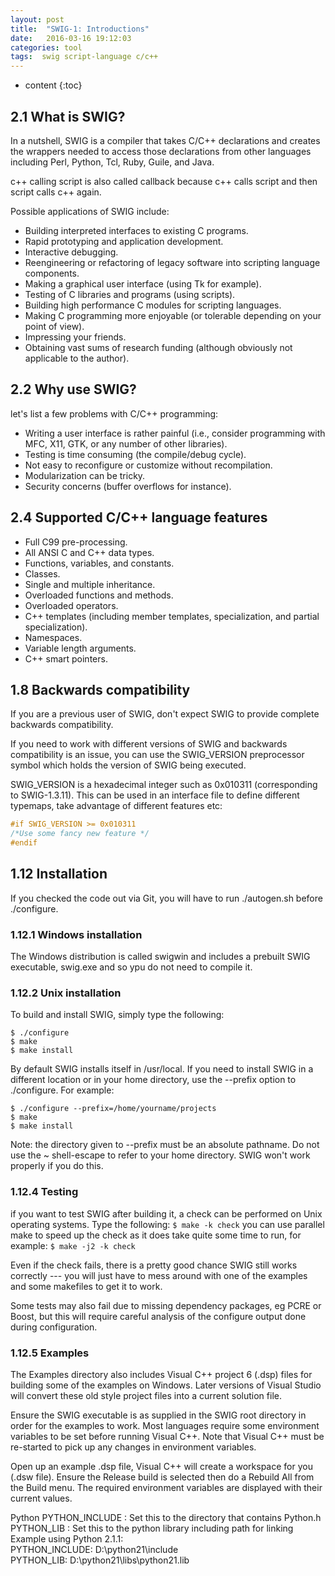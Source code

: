 ```yaml
---
layout: post
title:  "SWIG-1: Introductions"
date:   2016-03-16 19:12:03
categories: tool
tags:  swig script-language c/c++
---
```


* content
{:toc}

## 2.1 What is SWIG?
In a nutshell, SWIG is a compiler that takes C/C++ declarations and creates the wrappers needed to access those 
declarations from other languages including Perl, Python, Tcl, Ruby, Guile, and Java.

c++ calling script  is also called callback because c++ calls script and then script calls c++  again. 

Possible applications of SWIG include:
 - Building interpreted interfaces to existing C programs.
 - Rapid prototyping and application development.
 - Interactive debugging.
 - Reengineering or refactoring of legacy software into scripting language components.
 - Making a graphical user interface (using Tk for example).
 - Testing of C libraries and programs (using scripts).
 - Building high performance C modules for scripting languages.
 - Making C programming more enjoyable (or tolerable depending on your point of view).
 - Impressing your friends.
 - Obtaining vast sums of research funding (although obviously not applicable to the author).

## 2.2 Why use SWIG?
let's list a few problems with C/C++ programming:
 - Writing a user interface is rather painful (i.e., consider programming with MFC, X11, GTK, or any number of other
libraries).
 - Testing is time consuming (the compile/debug cycle).
 - Not easy to reconfigure or customize without recompilation.
 - Modularization can be tricky.
 - Security concerns (buffer overflows for instance).

## 2.4 Supported C/C++ language features
 - Full C99 pre-processing.
 - All ANSI C and C++ data types.
 - Functions, variables, and constants.
 - Classes.
 - Single and multiple inheritance.
 - Overloaded functions and methods.
 - Overloaded operators.
 - C++ templates (including member templates, specialization, and partial specialization).
 - Namespaces.
 - Variable length arguments.
 - C++ smart pointers.
 
 
## 1.8 Backwards compatibility
If you are a previous user of SWIG, don't expect SWIG to provide complete backwards compatibility. 

If you need to work with different versions of SWIG and backwards compatibility is an issue, you can use the SWIG_VERSION preprocessor symbol which holds the version of SWIG being executed. 

SWIG_VERSION is a hexadecimal integer such as 0x010311 (corresponding to SWIG-1.3.11). This can be used in an interface file to define different typemaps, take advantage of different features etc:
```c++
#if SWIG_VERSION >= 0x010311
/*Use some fancy new feature */
#endif
```

## 1.12 Installation
If you checked the code out via Git, you will have to run ./autogen.sh before ./configure.
### 1.12.1 Windows installation
The Windows distribution is called swigwin and includes a prebuilt SWIG executable, swig.exe and so ypu do not need to compile it.
### 1.12.2 Unix installation
To build and install SWIG, simply type the following:
```shell
$ ./configure
$ make
$ make install
```
By default SWIG installs itself in /usr/local. If you need to install SWIG in a different location or in your home directory, use the --prefix option to ./configure. For example:
```shell
$ ./configure --prefix=/home/yourname/projects
$ make
$ make install
```
Note: the directory given to --prefix must be an absolute pathname. Do not use the ~ shell-escape to refer to your home 
directory. SWIG won't work properly if you do this.

### 1.12.4 Testing
if you want to test SWIG after building it, a check can be performed on Unix operating systems. 
Type the following: ```$ make -k check```  you can use parallel make to speed up the check as it does take quite some 
time to run, for example: ```$ make -j2 -k check```

Even if the check fails, there is a pretty good chance SWIG still works correctly --- you will just have to mess 
around with one of the examples and some makefiles to get it to work. 

Some tests may also fail due to missing dependency packages, eg PCRE or Boost, but this will require careful
analysis of the configure output done during configuration.

### 1.12.5 Examples
The Examples directory also includes Visual C++ project 6 (.dsp) files for building some of the examples on Windows. 
Later versions of Visual Studio will convert these old style project files into a current solution file.

Ensure the SWIG executable is as supplied in the SWIG root directory in order for the examples to work. 
Most languages require some environment variables to be set before running Visual C++. Note that Visual 
C++ must be re-started to pick up any changes in environment variables. 

Open up an example .dsp file, Visual C++ will create a workspace for you (.dsw file). Ensure the
Release build is selected then do a Rebuild All from the Build menu. The required environment variables are displayed with their
current values.

Python
PYTHON_INCLUDE : Set this to the directory that contains Python.h  
PYTHON_LIB : Set this to the python library including path for linking  
Example using Python 2.1.1:    
PYTHON_INCLUDE: D:\python21\include  
PYTHON_LIB: D:\python21\libs\python21.lib 


